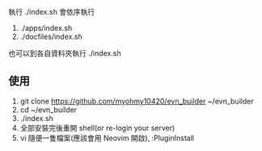 執行 ./index.sh 會依序執行

1. ./apps/index.sh
2. ./docfiles/index.sh

也可以到各自資料夾執行 ./index.sh

## 使用
1. git clone https://github.com/myohmy10420/evn_builder ~/evn_builder
2. cd ~/evn_builder
3. ./index.sh
4. 全部安裝完後重開 shell(or re-login your server)
5. vi 隨便一隻檔案(應該會用 Neovim 開啟), :PluginInstall
